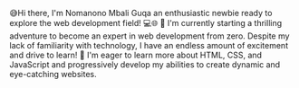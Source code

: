 😅Hi there, I'm Nomanono Mbali Guqa 
an enthusiastic newbie ready to explore the web development field!
💻🌐 🌱 I'm currently starting a thrilling adventure to become an expert in web development from zero. 
Despite my lack of familiarity with technology, I have an endless amount of excitement and drive to learn! 
🔭 I'm eager to learn more about HTML, CSS, and JavaScript and progressively develop my abilities to create dynamic and eye-catching websites.

